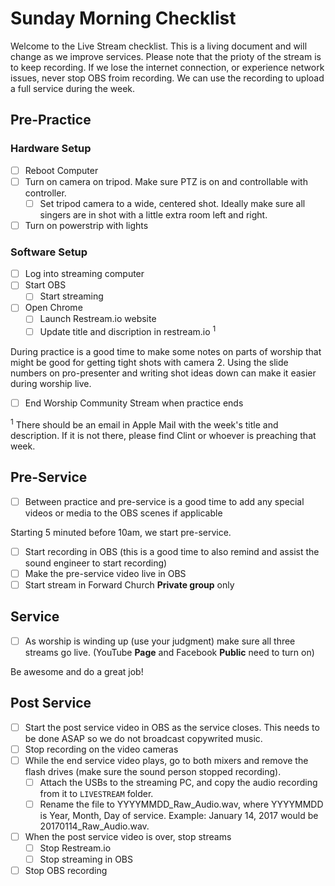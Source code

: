 # Sunday Morning Checklist

Welcome to the Live Stream checklist. This is a living document and will change
as we improve services. Please note that the prioty of the stream is to keep
recording.  If we lose the internet connection, or experience network issues,
never stop OBS froim recording. We can use the recording to upload a full
service during the week.

## Pre-Practice

### Hardware Setup

- [ ] Reboot Computer
- [ ] Turn on camera on tripod. Make sure PTZ is on and controllable with controller.
  - [ ] Set tripod camera to a wide, centered shot. Ideally make sure all singers are in shot with a little extra room left and right.
- [ ] Turn on powerstrip with lights

### Software Setup

- [ ] Log into streaming computer
- [ ] Start OBS
  - [ ] Start streaming
- [ ] Open Chrome
  - [ ] Launch Restream.io website
  - [ ] Update title and discription in restream.io <sup>1</sup>

During practice is a good time to make some notes on parts of worship that
might be good for getting tight shots with camera 2.  Using the slide numbers
on pro-presenter and writing shot ideas down can make it easier during worship
live.

- [ ] End Worship Community Stream when practice ends

<sup>1</sup> There should be an email in Apple Mail with the week's title and description. If it is not there, please find Clint or whoever is preaching that week.

## Pre-Service

- [ ] Between practice and pre-service is a good time to add any special videos or media to the OBS scenes if applicable

Starting 5 minuted before 10am, we start pre-service.

- [ ] Start recording in OBS (this is a good time to also remind and assist the sound engineer to start recording)
- [ ] Make the pre-service video live in OBS
- [ ] Start stream in Forward Church **Private group** only

## Service

- [ ] As worship is winding up (use your judgment) make sure all three streams
  go live. (YouTube **Page** and Facebook **Public** need to turn on)

Be awesome and do a great job!

## Post Service

- [ ] Start the post service video in OBS as the service closes.  This needs to be done ASAP so we do not broadcast copywrited music.
- [ ] Stop recording on the video cameras
- [ ] While the end service video plays, go to both mixers and remove the flash drives (make sure the sound person stopped recording).
  - [ ] Attach the USBs to the streaming PC, and copy the audio recording from it to `LIVESTREAM` folder.
  - [ ] Rename the file to YYYYMMDD_Raw_Audio.wav, where YYYYMMDD is Year, Month, Day of service.  Example: January 14, 2017 would be 20170114_Raw_Audio.wav.
- [ ] When the post service video is over, stop streams
  - [ ] Stop Restream.io
  - [ ] Stop streaming in OBS
- [ ] Stop OBS recording
